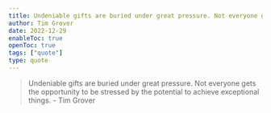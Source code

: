 ```yaml
---
title: Undeniable gifts are buried under great pressure. Not everyone gets the opportunity to be stressed by the potential to achieve exceptional things.
author: Tim Grover
date: 2022-12-29
enableToc: true
openToc: true
tags: ["quote"]
type: quote
---
```


> Undeniable gifts are buried under great pressure. Not everyone gets the opportunity to be stressed by the potential to achieve exceptional things.
\- Tim Grover
